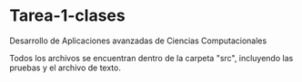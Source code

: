 # Tarea-1-clases
Desarrollo de Aplicaciones avanzadas de Ciencias Computacionales

Todos los archivos se encuentran dentro de la carpeta "src", incluyendo las pruebas y el archivo de texto.

